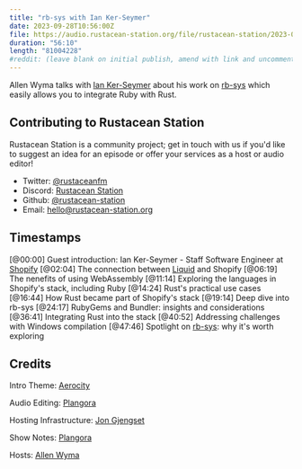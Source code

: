 ```yaml
---
title: "rb-sys with Ian Ker-Seymer"
date: 2023-09-28T10:56:00Z
file: https://audio.rustacean-station.org/file/rustacean-station/2023-09-25-ian-ker-seymer.mp3
duration: "56:10"
length: "81004228"
#reddit: (leave blank on initial publish, amend with link and uncomment this line after Reddit thread has been posted)
---
```


Allen Wyma talks with [Ian Ker-Seymer](https://www.linkedin.com/in/ikerseymer) about his work on [rb-sys](https://crates.io/crates/rb-sys) which easily allows you to integrate Ruby with Rust.

## Contributing to Rustacean Station

Rustacean Station is a community project; get in touch with us if you'd like to suggest an idea for an episode or offer your services as a host or audio editor!

- Twitter: [@rustaceanfm](https://twitter.com/rustaceanfm)
- Discord: [Rustacean Station](https://discord.gg/cHc3Gyc)
- Github: [@rustacean-station](https://github.com/rustacean-station/)
- Email: [hello@rustacean-station.org](mailto:hello@rustacean-station.org)

## Timestamps

[@00:00] Guest introduction: Ian Ker-Seymer - Staff Software Engineer at [Shopify](https://www.shopify.com/)
[@02:04] The connection between [Liquid](https://shopify.github.io/liquid/) and Shopify
[@06:19] The nenefits of using WebAssembly
[@11:14] Exploring the languages in Shopify's stack, including Ruby
[@14:24] Rust's practical use cases
[@16:44] How Rust became part of Shopify's stack
[@19:14] Deep dive into rb-sys
[@24:17] RubyGems and Bundler: insights and considerations
[@36:41] Integrating Rust into the stack
[@40:52] Addressing challenges with Windows compilation
[@47:46] Spotlight on [rb-sys](https://github.com/oxidize-rb/rb-sys): why it's worth exploring

## Credits

Intro Theme: [Aerocity](https://twitter.com/AerocityMusic)

Audio Editing: [Plangora](https://twitter.com/plangora)

Hosting Infrastructure: [Jon Gjengset](https://twitter.com/jonhoo/)

Show Notes: [Plangora](https://twitter.com/plangora)

Hosts: [Allen Wyma](https://twitter.com/allenwyma)
